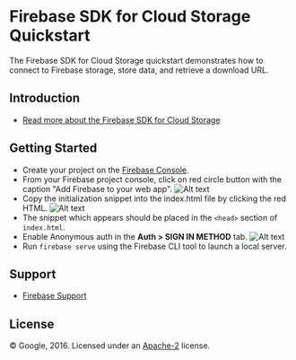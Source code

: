 Firebase SDK for Cloud Storage Quickstart
=========================================

The Firebase SDK for Cloud Storage quickstart demonstrates how to connect to Firebase storage, store data, and retrieve a download URL.

Introduction
------------

- [Read more about the Firebase SDK for Cloud Storage](https://firebase.google.com/docs/storage/)

Getting Started
---------------

- Create your project on the [Firebase Console](https://console.firebase.google.com).
- From your Firebase project console, click on red circle button with the caption "Add Firebase to your web app".
![Alt text](/storage/pics/redcircle.png?raw=true "Red Circle")
- Copy the initialization snippet into the index.html file by clicking the red HTML.
![Alt text](/storage/pics/snippet.png?raw=true "Snippet")
- The snippet which appears should be placed in the `<head>` section of `index.html`.
- Enable Anonymous auth in the **Auth > SIGN IN METHOD** tab.
![Alt text](/storage/pics/enable.png?raw=true "Enable auth")
- Run `firebase serve` using the Firebase CLI tool to launch a local server.

Support
-------

- [Firebase Support](https://firebase.google.com/support/)

License
-------

© Google, 2016. Licensed under an [Apache-2](../LICENSE) license.
